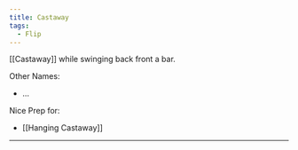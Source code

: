 ```yaml
---
title: Castaway
tags:
  - Flip
---
```

[[Castaway]] while swinging back front a bar.


Other Names: 
* …

Nice Prep for:
* [[Hanging Castaway]]


---